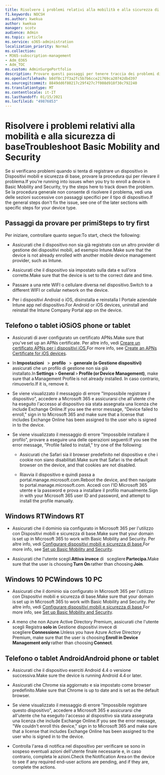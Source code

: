 ```yaml
---
title: Risolvere i problemi relativi alla mobilità e alla sicurezza di base
f1.keywords: NOCSH
ms.author: kwekua
author: kwekua
manager: scotv
audience: Admin
ms.topic: article
ms.service: o365-administration
localization_priority: Normal
ms.collection:
- M365-subscription-management
- Adm_O365
- Adm_TOC
ms.custom: AdminSurgePortfolio
description: Provare questi passaggi per tenere traccia dei problemi di sicurezza e mobilità di base
ms.openlocfilehash: b8df8c17f3a2fc5b7b6cce21769ca20742dbd397
ms.sourcegitcommit: 8849dd6f80217c29f427c7f008d918f30c792240
ms.translationtype: MT
ms.contentlocale: it-IT
ms.lasthandoff: 01/15/2021
ms.locfileid: "49876853"
---
```

# <a name="troubleshoot-basic-mobility-and-security"></a><span data-ttu-id="5a545-103">Risolvere i problemi relativi alla mobilità e alla sicurezza di base</span><span class="sxs-lookup"><span data-stu-id="5a545-103">Troubleshoot Basic Mobility and Security</span></span>

<span data-ttu-id="5a545-104">Se si verificano problemi quando si tenta di registrare un dispositivo in Dispositivi mobili e sicurezza di base, provare la procedura qui per rilevare il problema.</span><span class="sxs-lookup"><span data-stu-id="5a545-104">If you're running into issues when you try to enroll a device in Basic Mobility and Security, try the steps here to track down the problem.</span></span> <span data-ttu-id="5a545-105">Se la procedura generale non consente di risolvere il problema, vedi una delle sezioni successive con passaggi specifici per il tipo di dispositivo.</span><span class="sxs-lookup"><span data-stu-id="5a545-105">If the general steps don't fix the issue, see one of the later sections with specific steps for your device type.</span></span>

## <a name="steps-to-try-first"></a><span data-ttu-id="5a545-106">Passaggi da provare per primi</span><span class="sxs-lookup"><span data-stu-id="5a545-106">Steps to try first</span></span>

<span data-ttu-id="5a545-107">Per iniziare, controllare quanto segue:</span><span class="sxs-lookup"><span data-stu-id="5a545-107">To start, check the following:</span></span>

- <span data-ttu-id="5a545-108">Assicurati che il dispositivo non sia già registrato con un altro provider di gestione dei dispositivi mobili, ad esempio Intune.</span><span class="sxs-lookup"><span data-stu-id="5a545-108">Make sure that the device is not already enrolled with another mobile device management provider, such as Intune.</span></span>

- <span data-ttu-id="5a545-109">Assicurati che il dispositivo sia impostato sulla data e sull'ora corrette.</span><span class="sxs-lookup"><span data-stu-id="5a545-109">Make sure that the device is set to the correct date and time.</span></span>

- <span data-ttu-id="5a545-110">Passare a una rete WIFI o cellulare diversa nel dispositivo.</span><span class="sxs-lookup"><span data-stu-id="5a545-110">Switch to a different WIFI or cellular network on the device.</span></span>

- <span data-ttu-id="5a545-111">Per i dispositivi Android o iOS, disinstalla e reinstalla l Portale aziendale Intune app nel dispositivo.</span><span class="sxs-lookup"><span data-stu-id="5a545-111">For Android or iOS devices, uninstall and reinstall the Intune Company Portal app on the device.</span></span> 

## <a name="ios-phone-or-tablet"></a><span data-ttu-id="5a545-112">Telefono o tablet iOS</span><span class="sxs-lookup"><span data-stu-id="5a545-112">iOS phone or tablet</span></span>

- <span data-ttu-id="5a545-113">Assicurati di aver configurato un certificato APNs.</span><span class="sxs-lookup"><span data-stu-id="5a545-113">Make sure that you've set up an APNs certificate.</span></span> <span data-ttu-id="5a545-114">Per altre info, vedi [Creare un certificato APNs per i dispositivi iOS.](create-an-apns-certificate-for-ios-devices.md)</span><span class="sxs-lookup"><span data-stu-id="5a545-114">For more info, see [Create an APNs Certificate for iOS devices](create-an-apns-certificate-for-ios-devices.md).</span></span>

- <span data-ttu-id="5a545-115">In **Impostazioni**   >  **profilo**   >  **generale (o Gestione dispositivi)** assicurati che un profilo di gestione non sia già installato.</span><span class="sxs-lookup"><span data-stu-id="5a545-115">In **Settings** > **General** > **Profile (or Device Management)**, make sure that a Management Profile is not already installed.</span></span> <span data-ttu-id="5a545-116">In caso contrario, rimuoverlo.</span><span class="sxs-lookup"><span data-stu-id="5a545-116">If it is, remove it.</span></span>

- <span data-ttu-id="5a545-117">Se viene visualizzato il messaggio di errore "Impossibile registrare il dispositivo", accedere a Microsoft 365 e assicurarsi che all'utente che ha eseguito l'accesso al dispositivo sia stata assegnata una licenza che include Exchange Online.</span><span class="sxs-lookup"><span data-stu-id="5a545-117">If you see the error message, "Device failed to enroll," sign in to Microsoft 365 and make sure that a license that includes Exchange Online has been assigned to the user who is signed in to the device.</span></span>

- <span data-ttu-id="5a545-118">Se viene visualizzato il messaggio di errore "Impossibile installare il profilo", provare a eseguire una delle operazioni seguenti:</span><span class="sxs-lookup"><span data-stu-id="5a545-118">If you see the error message, "Profile failed to install," try one of the following:</span></span>

    - <span data-ttu-id="5a545-119">Assicurati che Safari sia il browser predefinito nel dispositivo e che i cookie non siano disabilitati.</span><span class="sxs-lookup"><span data-stu-id="5a545-119">Make sure that Safari is the default browser on the device, and that cookies are not disabled.</span></span>

    - <span data-ttu-id="5a545-120">Riavvia il dispositivo e quindi passa a portal.manage.microsoft.com.</span><span class="sxs-lookup"><span data-stu-id="5a545-120">Reboot the device, and then navigate to portal.manage.microsoft.com.</span></span> <span data-ttu-id="5a545-121">Accedi con l'ID Microsoft 365 utente e la password e prova a installare il profilo manualmente.</span><span class="sxs-lookup"><span data-stu-id="5a545-121">Sign in with your Microsoft 365 user ID and password, and attempt to install the profile manually.</span></span>

## <a name="windows-rt"></a><span data-ttu-id="5a545-122">Windows RT</span><span class="sxs-lookup"><span data-stu-id="5a545-122">Windows RT</span></span>

- <span data-ttu-id="5a545-123">Assicurati che il dominio sia configurato in Microsoft 365 per l'utilizzo con Dispositivi mobili e sicurezza di base.</span><span class="sxs-lookup"><span data-stu-id="5a545-123">Make sure that your domain is set up in Microsoft 365 to work with Basic Mobility and Security.</span></span> <span data-ttu-id="5a545-124">Per altre info, vedi [Configurare dispositivi mobili e sicurezza di base.](set-up.md)</span><span class="sxs-lookup"><span data-stu-id="5a545-124">For more info, see [Set up Basic Mobility and Security](set-up.md).</span></span>
    
- <span data-ttu-id="5a545-125">Assicurati che l'utente scegli **Attiva invece** di   scegliere **Partecipa.**</span><span class="sxs-lookup"><span data-stu-id="5a545-125">Make sure that the user is choosing **Turn On** rather than choosing **Join**.</span></span>

## <a name="windows-10-pc"></a><span data-ttu-id="5a545-126">Windows 10 PC</span><span class="sxs-lookup"><span data-stu-id="5a545-126">Windows 10 PC</span></span>

- <span data-ttu-id="5a545-127">Assicurati che il dominio sia configurato in Microsoft 365 per l'utilizzo con Dispositivi mobili e sicurezza di base.</span><span class="sxs-lookup"><span data-stu-id="5a545-127">Make sure that your domain is set up in Microsoft 365 to work with Basic Mobility and Security.</span></span> <span data-ttu-id="5a545-128">Per altre info, vedi [Configurare dispositivi mobili e sicurezza di base.](set-up.md)</span><span class="sxs-lookup"><span data-stu-id="5a545-128">For more info, see [Set up Basic Mobility and Security](set-up.md).</span></span>
    
- <span data-ttu-id="5a545-129">A meno che non Azure Active Directory Premium, assicurati che l'utente scegli Registra **solo in** Gestione dispositivi invece di   scegliere **Connessione**.</span><span class="sxs-lookup"><span data-stu-id="5a545-129">Unless you have Azure Active Directory Premium, make sure that the user is choosing **Enroll in Device Management only** rather than choosing **Connect**.</span></span>

## <a name="android-phone-or-tablet"></a><span data-ttu-id="5a545-130">Telefono o tablet Android</span><span class="sxs-lookup"><span data-stu-id="5a545-130">Android phone or tablet</span></span>

- <span data-ttu-id="5a545-131">Assicurati che il dispositivo eserciti Android 4.4 o versione successiva.</span><span class="sxs-lookup"><span data-stu-id="5a545-131">Make sure the device is running Android 4.4 or later.</span></span>

- <span data-ttu-id="5a545-132">Assicurati che Chrome sia aggiornato e sia impostato come browser predefinito.</span><span class="sxs-lookup"><span data-stu-id="5a545-132">Make sure that Chrome is up to date and is set as the default browser.</span></span>

- <span data-ttu-id="5a545-133">Se viene visualizzato il messaggio di errore "Impossibile registrare questo dispositivo", accedere a Microsoft 365 e assicurarsi che all'utente che ha eseguito l'accesso al dispositivo sia stata assegnata una licenza che include Exchange Online.</span><span class="sxs-lookup"><span data-stu-id="5a545-133">If you see the error message, "We couldn't enroll this device," sign in to Microsoft 365 and make sure that a license that includes Exchange Online has been assigned to the user who is signed in to the device.</span></span>

- <span data-ttu-id="5a545-134">Controlla l'area di notifica nel dispositivo per verificare se sono in sospeso eventuali azioni dell'utente finale necessarie e, in caso contrario, completa le azioni.</span><span class="sxs-lookup"><span data-stu-id="5a545-134">Check the Notification Area on the device to see if any required end-user actions are pending, and if they are, complete the actions.</span></span>